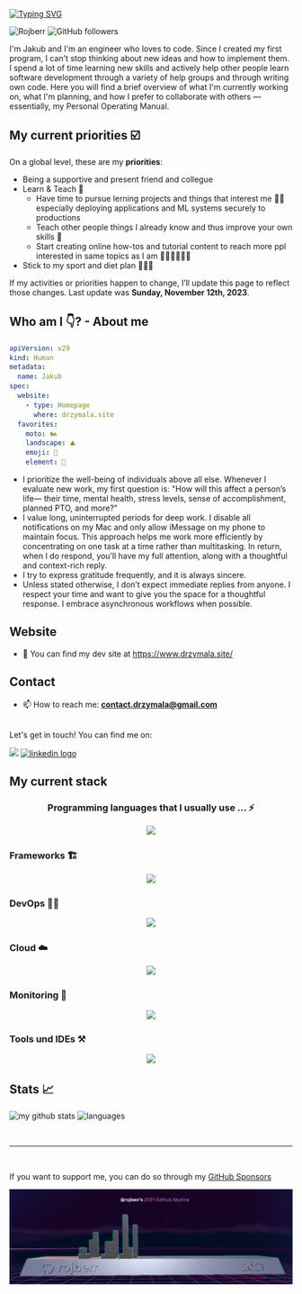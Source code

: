 [![Typing SVG](https://readme-typing-svg.demolab.com?font=Fira+Code&size=32&duration=4000&pause=1000&color=36F729&width=435&lines=Hi+there!+%F0%9F%91%8B)](https://git.io/typing-svg)

<!--
**rojberr/rojberr** is a ✨ _special_ ✨ repository because its `README.md` (this file) appears on your GitHub profile.

- 🔭 I’m currently working on ...
- 😄 Pronouns: ...
- ⚡ Fun fact: ...
- - 🌱 I’m currently learning ...
- 👯 I’m looking to collaborate on ...
- 🤔 I’m looking for help with ...
- 💬 Ask me about ...

-->

<img src="https://komarev.com/ghpvc/?username=rojberr&label=Profile%20views&color=FF8C00&style=for-the-badge" alt="Rojberr" /> <img alt="GitHub followers" src="https://img.shields.io/github/followers/rojberr?label=followers&style=for-the-badge">

I'm Jakub and I'm an engineer who loves to code. Since I created my first program, I can't stop thinking about new ideas and how to implement them.  I spend a lot of time learning new skills and actively help other people learn software development through a variety of help groups and through writing own code. Here you will find a brief overview of what I'm currently working on, what I'm planning, and how I prefer to collaborate with others — essentially, my Personal Operating Manual.

## My current priorities ☑️

On a global level, these are my **priorities**:

- Being a supportive and present friend and collegue
- Learn & Teach 👾
  * Have time to pursue lerning projects and things that interest me 👨‍🏫 especially deploying applications and ML systems securely to productions
  * Teach other people things I already know and thus improve your own skills 🔨
  * Start creating online how-tos and tutorial content to reach more ppl interested in same topics as I am 🙋‍♂️💁🏽🙍🏻
- Stick to my sport and diet plan 🏋️‍♀️🥦 

If my activities or priorities happen to change, I’ll update this page to reflect those changes. Last update was **Sunday, November 12th, 2023**.

## Who am I :point_down:? - About me
```yaml
apiVersion: v29
kind: Human
metadata:
  name: Jakub
spec:
  website:
    - type: Homepage
      where: drzymala.site
  favorites:
    moto: 🏍️
    landscape: ⛰️
    emoji: 🤦
    element: 💨
```

- I prioritize the well-being of individuals above all else. Whenever I evaluate new work, my first question is: "How will this affect a person’s life— their time, mental health, stress levels, sense of accomplishment, planned PTO, and more?"
- I value long, uninterrupted periods for deep work. I disable all notifications on my Mac and only allow iMessage on my phone to maintain focus. This approach helps me work more efficiently by concentrating on one task at a time rather than multitasking. In return, when I do respond, you’ll have my full attention, along with a thoughtful and context-rich reply.
- I try to express gratitude frequently, and it is always sincere.
- Unless stated otherwise, I don’t expect immediate replies from anyone. I respect your time and want to give you the space for a thoughtful response. I embrace asynchronous workflows when possible.

## Website

- :newspaper: You can find my dev site at <https://www.drzymala.site/>

## Contact

- 📫 How to reach me: **contact.drzymala@gmail.com**
<br><br>

Let's get in touch! You can find me on:
<div align="left">
  <a href="https://twitter.com/rojberr_" target="_blank"><img src="https://skillicons.dev/icons?i=twitter" /></a>
  <a href="https://www.linkedin.com/in/jakub-drzymala/" target="_blank"><img src="https://raw.githubusercontent.com/maurodesouza/profile-readme-generator/master/src/assets/icons/social/linkedin/default.svg" width="52" height="40" alt="linkedin logo" /></a>
</div>

## My current stack

<h3 style="text-align: center">Programming languages that I usually use ... ⚡</h3>
<p align="center">
  <a href="https://skillicons.dev">
    <img src="https://skillicons.dev/icons?i=bash,powershell,c,cpp,java,py,go" />
  </a>
</p>

<p align="center"><h3>Frameworks 🏗️</h3></p>
<p align="center">
  <a href="https://skillicons.dev">
    <img src="https://skillicons.dev/icons?i=spring,selenium,pytorch,tensorflow,django" />
  </a>
</p>

<p align="center"><h3>DevOps 👷‍♂️</h3></p>
<p align="center">
  <a href="https://skillicons.dev">
    <img src="https://skillicons.dev/icons?i=git,gitlab,jenkins,kubernetes,docker,gradle,rabbitmq,postgres,mongodb,githubactions" />
  </a>
</p>

<p align="center"><h3>Cloud ☁️</h3></p>
<p align="center">
  <a href="https://skillicons.dev">
    <img src="https://skillicons.dev/icons?i=aws,azure,dynamodb,gcp" />
  </a>
</p>

<p align="center"><h3>Monitoring 🔎</h3></p>
<p align="center">
  <a href="https://skillicons.dev">
    <img src="https://skillicons.dev/icons?i=grafana,prometheus,cloudflare" />
  </a>
</p>

<p align="center"><h3>Tools und IDEs ⚒️</h3></p>
<p align="center">
  <a href="https://skillicons.dev">
    <img src="https://skillicons.dev/icons?i=vim,neovim,arduino,raspberrypi,androidstudio,figma,idea,vscode" />
  </a>
</p>

## Stats 📈

<p align="left">
 <img src="https://github-readme-stats-git-masterrstaa-rickstaa.vercel.app/api?username=rojberr&theme=dark&show_icons=true&show_icons=true&count_private=true" alt="my github stats" width="420"/>&nbsp;<img src="https://github-readme-stats-git-masterrstaa-rickstaa.vercel.app/api/top-langs/?username=rojberr&theme=dark&layout=compact" alt="languages" height="165">
</p>

<br>
<hr>
<br>

If you want to support me, you can do so through my [GitHub Sponsors](https://github.com/sponsors/rojberr)


![Rojberr skyline](rojberr-skyline.jpg)
